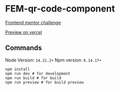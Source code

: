 # FEM-qr-code-component
[Frontend mentor challenge](https://www.frontendmentor.io/challenges/qr-code-component-iux_sIO_H/hub)

[Preview on vercel](https://fem-qr-code-component-theta.vercel.app/)

## Commands

Node Version: `14.21.2+`
Npm version: `6.14.17+`

```shell
npm install
npm run dev # for development
npm run build # for build
npm run preview # for build preview